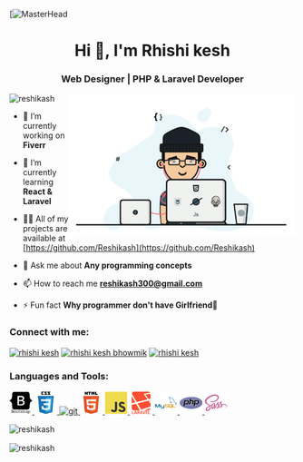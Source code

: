 [![MasterHead](https://img.freepik.com/free-vector/pair-programming-concept-illustration_114360-3941.jpg?w=740&t=st=1683389921~exp=1683390521~hmac=cbb7f8e7ad80322efd8f93b641a2e6ee87e8a1340bd85d8851856395334b4dae)
<h1 align="center">Hi 👋, I'm Rhishi kesh</h1>
<h3 align="center">Web Designer | PHP & Laravel Developer</h3>
<img align="right" alt="Coding" width="400" src="https://raw.githubusercontent.com/SandunWebDev/SandunWebDev/main/assets/developer_coding_1.gif">

<p align="left"> <img src="https://komarev.com/ghpvc/?username=reshikash&label=Profile%20views&color=0e75b6&style=flat" alt="reshikash" /> </p>

- 🔭 I’m currently working on **Fiverr**

- 🌱 I’m currently learning **React & Laravel**

- 👨‍💻 All of my projects are available at [https://github.com/Reshikash](https://github.com/Reshikash)

- 💬 Ask me about **Any programming concepts**

- 📫 How to reach me **reshikash300@gmail.com**

- ⚡ Fun fact **Why programmer don't have Girlfriend🤔**

<h3 align="left">Connect with me:</h3>
<p align="left">
<a href="https://twitter.com/rhishi kesh" target="blank"><img align="center" src="https://raw.githubusercontent.com/rahuldkjain/github-profile-readme-generator/master/src/images/icons/Social/twitter.svg" alt="rhishi kesh" height="30" width="40" /></a>
<a href="https://linkedin.com/in/rhishi kesh bhowmik" target="blank"><img align="center" src="https://raw.githubusercontent.com/rahuldkjain/github-profile-readme-generator/master/src/images/icons/Social/linked-in-alt.svg" alt="rhishi kesh bhowmik" height="30" width="40" /></a>
<a href="https://fb.com/rhishi kesh" target="blank"><img align="center" src="https://raw.githubusercontent.com/rahuldkjain/github-profile-readme-generator/master/src/images/icons/Social/facebook.svg" alt="rhishi kesh" height="30" width="40" /></a>
</p>

<h3 align="left">Languages and Tools:</h3>
<p align="left"> <a href="https://getbootstrap.com" target="_blank" rel="noreferrer"> <img src="https://raw.githubusercontent.com/devicons/devicon/master/icons/bootstrap/bootstrap-plain-wordmark.svg" alt="bootstrap" width="40" height="40"/> </a> <a href="https://www.w3schools.com/css/" target="_blank" rel="noreferrer"> <img src="https://raw.githubusercontent.com/devicons/devicon/master/icons/css3/css3-original-wordmark.svg" alt="css3" width="40" height="40"/> </a> <a href="https://git-scm.com/" target="_blank" rel="noreferrer"> <img src="https://www.vectorlogo.zone/logos/git-scm/git-scm-icon.svg" alt="git" width="40" height="40"/> </a> <a href="https://www.w3.org/html/" target="_blank" rel="noreferrer"> <img src="https://raw.githubusercontent.com/devicons/devicon/master/icons/html5/html5-original-wordmark.svg" alt="html5" width="40" height="40"/> </a> <a href="https://developer.mozilla.org/en-US/docs/Web/JavaScript" target="_blank" rel="noreferrer"> <img src="https://raw.githubusercontent.com/devicons/devicon/master/icons/javascript/javascript-original.svg" alt="javascript" width="40" height="40"/> </a> <a href="https://laravel.com/" target="_blank" rel="noreferrer"> <img src="https://raw.githubusercontent.com/devicons/devicon/master/icons/laravel/laravel-plain-wordmark.svg" alt="laravel" width="40" height="40"/> </a> <a href="https://www.mysql.com/" target="_blank" rel="noreferrer"> <img src="https://raw.githubusercontent.com/devicons/devicon/master/icons/mysql/mysql-original-wordmark.svg" alt="mysql" width="40" height="40"/> </a> <a href="https://www.php.net" target="_blank" rel="noreferrer"> <img src="https://raw.githubusercontent.com/devicons/devicon/master/icons/php/php-original.svg" alt="php" width="40" height="40"/> </a> <a href="https://sass-lang.com" target="_blank" rel="noreferrer"> <img src="https://raw.githubusercontent.com/devicons/devicon/master/icons/sass/sass-original.svg" alt="sass" width="40" height="40"/> </a> </p>

<p><img align="center" src="https://github-readme-stats.vercel.app/api/top-langs?username=reshikash&show_icons=true&locale=en&layout=compact" alt="reshikash" /></p>

<p><img align="center" src="https://github-readme-streak-stats.herokuapp.com/?user=reshikash&" alt="reshikash" /></p>
